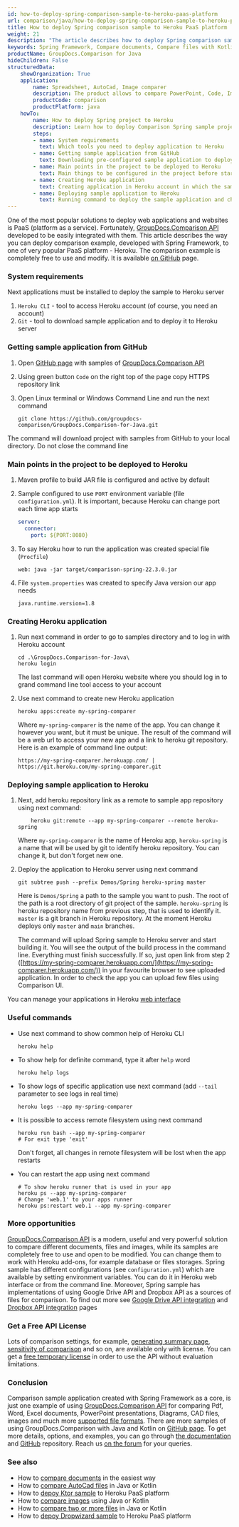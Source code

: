 ```yaml
---
id: how-to-deploy-spring-comparison-sample-to-heroku-paas-platform
url: comparison/java/how-to-deploy-spring-comparison-sample-to-heroku-paas-platform
title: How to deploy Spring comparison sample to Heroku PaaS platform
weight: 21
description: "The article describes how to deploy Spring comparison sample to Heroku PaaS platform"
keywords: Spring Framework, Compare documents, Compare files with Kotlin, Paas, Heroku
productName: GroupDocs.Comparison for Java
hideChildren: False
structuredData:
    showOrganization: True
    application:
        name: Spreadsheet, AutoCad, Image comparer
        description: The product allows to compare PowerPoint, Code, Image, AutoCad, Pdf, Word, Excel and much more documents
        productCode: comparison
        productPlatform: java
    howTo:
        name: How to deploy Spring project to Heroku
        description: Learn how to deploy Comparison Spring sample project to Heroku
        steps:
        - name: System requirements
          text: Which tools you need to deploy application to Heroku
        - name: Getting sample application from GitHub
          text: Downloading pre-configured sample application to deploy it
        - name: Main points in the project to be deployed to Heroku
          text: Main things to be configured in the project before starting deploying it
        - name: Creating Heroku application
          text: Creating application in Heroku account in which the sample will be deployed
        - name: Deploying sample application to Heroku
          text: Running command to deploy the sample application and checking that everything works
---
```


One of the most popular solutions to deploy web applications and websites is PaaS (platform as a service). Fortunately, [GroupDocs.Comparison API](https://products.groupdocs.com/comparison/java) developed to be easily integrated with them. This article describes the way you can deploy comparison example, developed with Spring Framework, to one of very popular PaaS platform - Heroku. The comparison example is completely free to use and modify. It is available [on GitHub](https://github.com/groupdocs-comparison/GroupDocs.Comparison-for-Java/tree/68c3f01/Demos/Spring) page.

### System requirements

Next applications must be installed to deploy the sample to Heroku server

1. `Heroku CLI` - tool to access Heroku account (of course, you need an account)
2. `Git` - tool to download sample application and to deploy it to Heroku server

### Getting sample application from GitHub

1. Open [GitHub page](https://github.com/groupdocs-comparison/GroupDocs.Comparison-for-Java) with samples of [GroupDocs.Comparison API](https://products.groupdocs.com/comparison/java/)
2. Using green button `Code` on the right top of the page copy HTTPS repository link
3. Open Linux terminal or Windows Command Line and run the next command

    ```shell
    git clone https://github.com/groupdocs-comparison/GroupDocs.Comparison-for-Java.git
    ```

The command will download project with samples from GitHub to your local directory. Do not close the command line

### Main points in the project to be deployed to Heroku

1. Maven profile to build JAR file is configured and active by default
2. Sample configured to use `PORT` environment variable (file `configuration.yml`). It is important, because Heroku can change port each time app starts

    ```yaml
    server:
      connector:
        port: ${PORT:8080}
    ```

3. To say Heroku how to run the application was created special file (`Procfile`) 

    ```
    web: java -jar target/comparison-spring-22.3.0.jar
    ```

4. File `system.properties` was created to specify Java version our app needs

    ```properties
    java.runtime.version=1.8
    ```

### Creating Heroku application

1. Run next command in order to go to samples directory and to log in with Heroku account

    ```shell
    cd .\GroupDocs.Comparison-for-Java\
    heroku login
    ```

    The last command will open Heroku website where you should log in to grand command line tool access to your account

2. Use next command to create new Heroku application

    ```shell
    heroku apps:create my-spring-comparer
    ```

    Where `my-spring-comparer` is the name of the app. You can change it however you want, but it must be unique. The result of the command will be a web url to access your new app and a link to heroku git repository. Here is an example of command line output:

    ```shell
    https://my-spring-comparer.herokuapp.com/ | https://git.heroku.com/my-spring-comparer.git
    ```

### Deploying sample application to Heroku

1. Next, add heroku repository link as a remote to sample app repository using next command:

    ```shell
        heroku git:remote --app my-spring-comparer --remote heroku-spring
    ```
    
    Where `my-spring-comparer` is the name of Heroku app, `heroku-spring` is a name that will be used by git to identify heroku repository. You can change it, but don't forget new one.

2. Deploy the application to Heroku server using next command

    ```shell
    git subtree push --prefix Demos/Spring heroku-spring master
    ```
    
    Here is `Demos/Spring` a path to the sample you want to push. The root of the path is a root directory of git project of the sample. `heroku-spring` is heroku repository name from previous step, that is used to identify it. `master` is a git branch in Heroku repository. At the moment Heroku deploys only `master` and `main` branches.
    
    The command will upload Spring sample to Heroku server and start building it. You will see the output of the build process in the command line. Everything must finish successfully. If so, just open link from step 2 ([https://my-spring-comparer.herokuapp.com/](https://my-spring-comparer.herokuapp.com/)) in your favourite browser to see uploaded application. In order to check the app you can upload few files using Comparison UI.

You can manage your applications in Heroku [web interface](https://dashboard.heroku.com/apps)

### Useful commands

* Use next command to show common help of Heroku CLI

    ```shell
    heroku help
    ```

* To show help for definite command, type it after `help` word

    ```shell
    heroku help logs
    ```

* To show logs of specific application use next command (add `--tail` parameter to see logs in real time)

    ```shell
    heroku logs --app my-spring-comparer
    ```

* It is possible to access remote filesystem using next command

    ```shell
    heroku run bash --app my-spring-comparer
    # For exit type 'exit'
    ```

    Don't forget, all changes in remote filesystem will be lost when the app restarts

* You can restart the app using next command

    ```shell
    # To show heroku runner that is used in your app
    heroku ps --app my-spring-comparer
    # Change 'web.1' to your apps runner
    heroku ps:restart web.1 --app my-spring-comparer
    ```

### More opportunities

[GroupDocs.Comparison API](https://products.groupdocs.com/comparison/java/) is a modern, useful and very powerful solution to compare different documents, files and images, while its samples are completely free to use and open to be modified. You can change them to work with Heroku add-ons, for example database or files storages. Spring sample has different configurations (see `configuration.yml`) which are available by setting environment variables. You can do it in Heroku web interface or from the command line. Moreover, Spring sample has implementations of using Google Drive API and Dropbox API as a sources of files for comparison. To find out more see [Google Drive API integration](/comparison/java/how-to-use-google-drive-api-as-files-source-for-comparison-api/) and [Dropbox API integration](/comparison/java/how-to-use-dropbox-api-as-files-source-for-comparison-api/) pages

### Get a Free API License

Lots of comparison settings, for example, [generating summary page](/comparison/java/get-only-summary-page/), [sensitivity of comparison](/comparison/java/adjusting-comparison-sensitivity/) and so on, are available only with license. You can get a [free temporary license](https://purchase.groupdocs.com/temporary-license) in order to use the API without evaluation limitations.

### Conclusion

Comparison sample application created with Spring Framework as a core, is just one example of using [GroupDocs.Comparison API](https://products.groupdocs.com/comparison/) for comparing Pdf, Word, Excel documents, PowerPoint presentations, Diagrams, CAD files, images and much more [supported file formats](/comparison/java/supported-document-formats/). There are more samples of using GroupDocs.Comparison with Java and Kotlin on [GitHub page](https://github.com/groupdocs-comparison/GroupDocs.Comparison-for-Java). To get more details, options, and examples, you can go through [the documentation](/comparison/java/getting-started/) and [GitHub](https://github.com/groupdocs-comparison) repository. Reach us [on the forum](https://forum.groupdocs.com/) for your queries.

### See also

* How to [compare documents](/comparison/java/how-to-compare-documents-in-the-easiest-way) in the easiest way
* How to [compare AutoCad files](/comparison/java/how-to-compare-autocad-drawings) in Java or Kotlin
* How to [depoy Ktor sample](comparison/java/how-to-deploy-ktor-comparison-sample-to-heroku-paas-platform) to Heroku PaaS platform
* How to [compare images](/comparison/java/how-to-compare-images-using-java-or-kotlin) using Java or Kotlin
* How to [compare two or more files](/comparison/java/how-to-compare-two-or-more-files-in-java-or-kotlin) in Java or Kotlin
* How to [depoy Dropwizard sample](/comparison/java/how-to-deploy-dropwizard-comparison-sample-to-heroku-paas-platform) to Heroku PaaS platform
